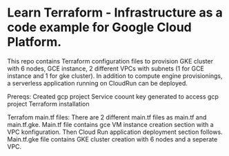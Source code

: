 # Learn Terraform - Infrastructure as a code example for Google Cloud Platform. 

This repo contains Terraform configuration files to provision GKE cluster with 6 nodes, GCE instance, 2 different VPCs with subnets (1 for GCE instance and 1 for gke cluster). In addition to compute engine provisionings, a serverless application running on CloudRun can be deployed.

Prereqs:
Created gcp project
Service coount key generated to access gcp project
Terraform installation

Terrafom main.tf files: 
There are 2 different main.tf files as main.tf and main.tf.gke. 
Main.tf file contains gce VM instance creation section with a VPC konfiguration. Then Cloud Run application deployment section follows.
Main.tf.gke file contains GKE cluster creation with 6 nodes and a seperate VPC. 


